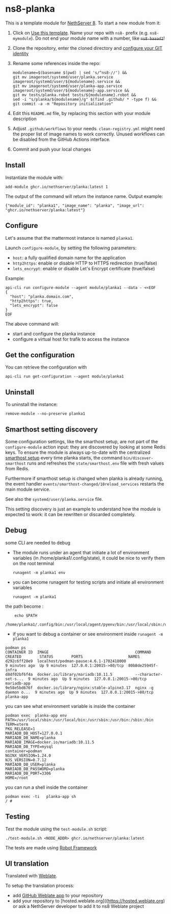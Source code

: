 # ns8-planka

This is a template module for [NethServer 8](https://github.com/NethServer/ns8-core).
To start a new module from it:

1. Click on [Use this template](https://github.com/NethServer/ns8-planka/generate).
   Name your repo with `ns8-` prefix (e.g. `ns8-mymodule`). 
   Do not end your module name with a number, like ~~`ns8-baaad2`~~!

1. Clone the repository, enter the cloned directory and
   [configure your GIT identity](https://git-scm.com/book/en/v2/Getting-Started-First-Time-Git-Setup#_your_identity)

1. Rename some references inside the repo:
   ```
   modulename=$(basename $(pwd) | sed 's/^ns8-//') &&
   git mv imageroot/systemd/user/planka.service imageroot/systemd/user/${modulename}.service &&
   git mv imageroot/systemd/user/planka-app.service imageroot/systemd/user/${modulename}-app.service && 
   git mv tests/planka.robot tests/${modulename}.robot &&
   sed -i "s/planka/${modulename}/g" $(find .github/ * -type f) &&
   git commit -a -m "Repository initialization"
   ```

1. Edit this `README.md` file, by replacing this section with your module
   description

1. Adjust `.github/workflows` to your needs. `clean-registry.yml` might
   need the proper list of image names to work correctly. Unused workflows
   can be disabled from the GitHub Actions interface.

1. Commit and push your local changes

## Install

Instantiate the module with:

    add-module ghcr.io/nethserver/planka:latest 1

The output of the command will return the instance name.
Output example:

    {"module_id": "planka1", "image_name": "planka", "image_url": "ghcr.io/nethserver/planka:latest"}

## Configure

Let's assume that the mattermost instance is named `planka1`.

Launch `configure-module`, by setting the following parameters:
- `host`: a fully qualified domain name for the application
- `http2https`: enable or disable HTTP to HTTPS redirection (true/false)
- `lets_encrypt`: enable or disable Let's Encrypt certificate (true/false)


Example:

```
api-cli run configure-module --agent module/planka1 --data - <<EOF
{
  "host": "planka.domain.com",
  "http2https": true,
  "lets_encrypt": false
}
EOF
```

The above command will:
- start and configure the planka instance
- configure a virtual host for trafik to access the instance

## Get the configuration
You can retrieve the configuration with

```
api-cli run get-configuration --agent module/planka1
```

## Uninstall

To uninstall the instance:

    remove-module --no-preserve planka1

## Smarthost setting discovery

Some configuration settings, like the smarthost setup, are not part of the
`configure-module` action input: they are discovered by looking at some
Redis keys.  To ensure the module is always up-to-date with the
centralized [smarthost
setup](https://nethserver.github.io/ns8-core/core/smarthost/) every time
planka starts, the command `bin/discover-smarthost` runs and refreshes
the `state/smarthost.env` file with fresh values from Redis.

Furthermore if smarthost setup is changed when planka is already
running, the event handler `events/smarthost-changed/10reload_services`
restarts the main module service.

See also the `systemd/user/planka.service` file.

This setting discovery is just an example to understand how the module is
expected to work: it can be rewritten or discarded completely.

## Debug

some CLI are needed to debug

- The module runs under an agent that initiate a lot of environment variables (in /home/planka1/.config/state), it could be nice to verify them
on the root terminal

    `runagent -m planka1 env`

- you can become runagent for testing scripts and initiate all environment variables
  
    `runagent -m planka1`

 the path become : 
```
    echo $PATH
    /home/planka1/.config/bin:/usr/local/agent/pyenv/bin:/usr/local/sbin:/usr/local/bin:/usr/sbin:/usr/bin:/usr/
```

- if you want to debug a container or see environment inside
 `runagent -m planka1`
 ```
podman ps
CONTAINER ID  IMAGE                                      COMMAND               CREATED        STATUS        PORTS                    NAMES
d292c6ff28e9  localhost/podman-pause:4.6.1-1702418000                          9 minutes ago  Up 9 minutes  127.0.0.1:20015->80/tcp  80b8de25945f-infra
d8df02bf6f4a  docker.io/library/mariadb:10.11.5          --character-set-s...  9 minutes ago  Up 9 minutes  127.0.0.1:20015->80/tcp  mariadb-app
9e58e5bd676f  docker.io/library/nginx:stable-alpine3.17  nginx -g daemon o...  9 minutes ago  Up 9 minutes  127.0.0.1:20015->80/tcp  planka-app
```

you can see what environment variable is inside the container
```
podman exec  planka-app env
PATH=/usr/local/sbin:/usr/local/bin:/usr/sbin:/usr/bin:/sbin:/bin
TERM=xterm
PKG_RELEASE=1
MARIADB_DB_HOST=127.0.0.1
MARIADB_DB_NAME=planka
MARIADB_IMAGE=docker.io/mariadb:10.11.5
MARIADB_DB_TYPE=mysql
container=podman
NGINX_VERSION=1.24.0
NJS_VERSION=0.7.12
MARIADB_DB_USER=planka
MARIADB_DB_PASSWORD=planka
MARIADB_DB_PORT=3306
HOME=/root
```

you can run a shell inside the container

```
podman exec -ti   planka-app sh
/ # 
```
## Testing

Test the module using the `test-module.sh` script:


    ./test-module.sh <NODE_ADDR> ghcr.io/nethserver/planka:latest

The tests are made using [Robot Framework](https://robotframework.org/)

## UI translation

Translated with [Weblate](https://hosted.weblate.org/projects/ns8/).

To setup the translation process:

- add [GitHub Weblate app](https://docs.weblate.org/en/latest/admin/continuous.html#github-setup) to your repository
- add your repository to [hosted.weblate.org]((https://hosted.weblate.org) or ask a NethServer developer to add it to ns8 Weblate project
